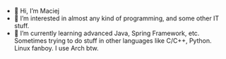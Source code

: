 - 👋 Hi, I’m Maciej
- 👀 I’m interested in almost any kind of programming, and some other IT stuff.
- 🌱 I’m currently learning advanced Java, Spring Framework, etc. Sometimes trying to do stuff in other languages like C/C++, Python. Linux fanboy. I use Arch btw.

<!---
Szwendacz99/Szwendacz99 is a ✨ special ✨ repository because its `README.md` (this file) appears on your GitHub profile.
You can click the Preview link to take a look at your changes.
--->
